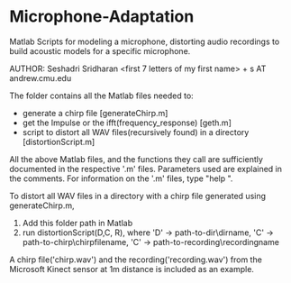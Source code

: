 Microphone-Adaptation
=====================

Matlab Scripts for modeling a microphone, distorting audio recordings to build acoustic models for a specific microphone.


AUTHOR: Seshadri Sridharan 
<first 7 letters of my first name> + s AT andrew.cmu.edu 

The folder contains all the Matlab files needed to:
- generate a chirp file [generateChirp.m]
- get the Impulse or the ifft(frequency_response) [geth.m]
- script to distort all WAV files(recursively found) in a directory [distortionScript.m]


All the above Matlab files, and the functions they call are sufficiently documented in the respective '.m' files. Parameters used are explained in the comments. 
For information on the '.m' files, type "help <funcname>". 


To distort all WAV files in a directory with a chirp file generated using generateChirp.m,
1. Add this folder path in Matlab
2. run distortionScript(D,C, R), where 'D' -> path-to-dir\dirname, 'C' -> path-to-chirp\chirpfilename, 'C' -> path-to-recording\recordingname


A chirp file('chirp.wav') and the recording('recording.wav') from the Microsoft Kinect sensor at 1m distance is included as an example.
